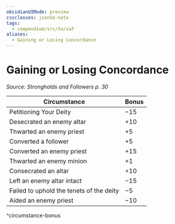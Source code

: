 ```yaml
---
obsidianUIMode: preview
cssclasses: json5e-note
tags:
  - compendium/src/5e/saf
aliases:
  - Gaining or Losing Concordance
---
```

# Gaining or Losing Concordance
*Source: Strongholds and Followers p. 30* 

| Circumstance | Bonus |
|--------------|-------|
| Petitioning Your Deity | −15 |
| Desecrated an enemy altar | +10 |
| Thwarted an enemy priest | +5 |
| Converted a follower | +5 |
| Converted an enemy priest | +15 |
| Thwarted an enemy minion | +1 |
| Consecrated an altar | +10 |
| Left an enemy altar intact | −15 |
| Failed to uphold the tenets of the deity | −5 |
| Aided an enemy priest | −10 |
^circumstance-bonus
